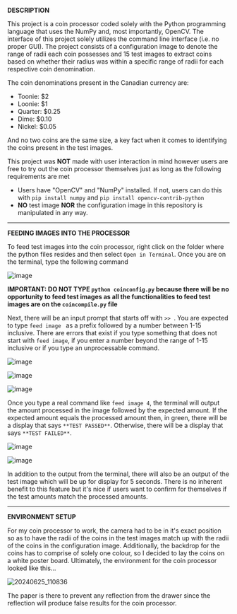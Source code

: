 **DESCRIPTION**

This project is a coin processor coded solely with the Python programming language that uses the NumPy and, most importantly, OpenCV. The interface of this project solely utilizes the command line interface (i.e. no proper GUI).
The project consists of a configuration image to denote the range of radii each coin possesses and 15 test images to extract coins based
on whether their radius was within a specific range of radii for each respective coin denomination.

The coin denominations present in the Canadian currency are:
- Toonie: $2
- Loonie: $1
- Quarter: $0.25
- Dime: $0.10
- Nickel: $0.05

And no two coins are the same size, a key fact when it comes to identifying the coins present in the test images.

This project was **NOT** made with user interaction in mind however users are free to try out the coin processor themselves just as long as
the following requirements are met

- Users have "OpenCV" and "NumPy" installed. If not, users can do this with `pip install numpy` and `pip install opencv-contrib-python`
- **NO** test image **NOR** the configuration image in this repository is manipulated in any way.

--------------------------------------------------------------------------------------------------------------

**FEEDING IMAGES INTO THE PROCESSOR**

To feed test images into the coin processor, right click on the folder where the python files resides and then select `Open in Terminal`. Once you are on the terminal, type the following command

![image](https://github.com/smm2005/OpenCV-Coin-Processor/assets/70491113/6ae5e89b-57b8-484b-97b5-fff519742615)

**IMPORTANT: DO NOT TYPE `python coinconfig.py` because there will be no opportunity to feed test images as all the functionalities to feed test images are on the `coincompile.py` file**

Next, there will be an input prompt that starts off with `>> `. You are expected to type `feed image ` as a prefix followed by a number between 1-15 inclusive. There are errors that exist if you type something that does
not start with `feed image`, if you enter a number beyond the range of 1-15 inclusive or if you type an unprocessable command.

![image](https://github.com/smm2005/OpenCV-Coin-Processor/assets/70491113/68943f79-b0dd-4775-80c3-5b8684ca515f)

![image](https://github.com/smm2005/OpenCV-Coin-Processor/assets/70491113/84cf4e84-7706-46de-a9c9-9c5bbc1396c1)

![image](https://github.com/smm2005/OpenCV-Coin-Processor/assets/70491113/625362cf-a8b5-4098-b36f-7af66053f89f)

Once you type a real command like `feed image 4`, the terminal will output the amount processed in the image followed by the expected amount. If the expected amount equals the processed amount then, in green, there will be
a display that says `**TEST PASSED**`. Otherwise, there will be a display that says `**TEST FAILED**`.

![image](https://github.com/smm2005/OpenCV-Coin-Processor/assets/70491113/881a02d0-1233-4f4e-84ac-6fddb5f3123e)

![image](https://github.com/smm2005/OpenCV-Coin-Processor/assets/70491113/f4346985-f824-4bad-8d39-3e3596523040)

In addition to the output from the terminal, there will also be an output of the test image which will be up for display for 5 seconds. There is no inherent benefit to this feature but it's nice if users want to confirm for themselves if the test amounts match the processed amounts.

--------------------------------------------------------------------------------------------------------------

**ENVIRONMENT SETUP**

For my coin processor to work, the camera had to be in it's exact position so as to have the radii of the coins in the test images match up with the radii of the coins in the configuration image. Additionally, the backdrop for the coins has to comprise of solely one colour, so I decided to lay the coins on a white poster board. Ultimately, the environment for the coin processor looked like this...

![20240625_110836](https://github.com/smm2005/OpenCV-Coin-Processor/assets/70491113/9f1d5042-5a27-4191-bf8f-3ada3c0676c5)

The paper is there to prevent any reflection from the drawer since the reflection will produce false results for the coin processor.

